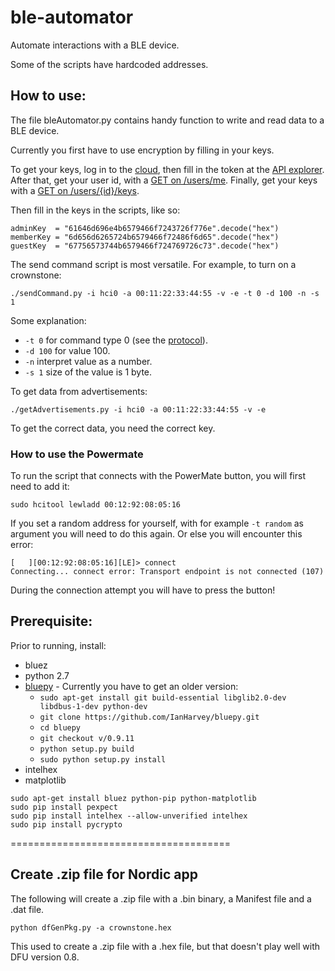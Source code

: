ble-automator
======================================
Automate interactions with a BLE device.

Some of the scripts have hardcoded addresses.


## How to use:

The file bleAutomator.py contains handy function to write and read data to a BLE device.

Currently you first have to use encryption by filling in your keys.

To get your keys, log in to the [cloud](https://cloud.crownstone.rocks/), then fill in the token at the [API explorer](https://crownstone-cloud.herokuapp.com/explorer).
After that, get your user id, with a [GET on /users/me](https://crownstone-cloud.herokuapp.com/explorer/#!/user/user_me).
Finally, get your keys with a [GET on /users/{id}/keys](https://crownstone-cloud.herokuapp.com/explorer/#!/user/user_getEncryptionKeys).

Then fill in the keys in the scripts, like so:

    adminKey  = "61646d696e4b6579466f7243726f776e".decode("hex")
    memberKey = "6d656d6265724b6579466f72486f6d65".decode("hex")
    guestKey  = "67756573744b6579466f724769726c73".decode("hex")

The send command script is most versatile. For example, to turn on a crownstone:

    ./sendCommand.py -i hci0 -a 00:11:22:33:44:55 -v -e -t 0 -d 100 -n -s 1

Some explanation:

- `-t 0` for command type 0 (see the [protocol](https://github.com/crownstone/bluenet/blob/master/docs/PROTOCOL.md#control_packet)).
- `-d 100` for value 100.
- `-n` interpret value as a number.
- `-s 1` size of the value is 1 byte.



To get data from advertisements:

    ./getAdvertisements.py -i hci0 -a 00:11:22:33:44:55 -v -e

To get the correct data, you need the correct key.

### How to use the Powermate

To run the script that connects with the PowerMate button, you will first need to add it:

    sudo hcitool lewladd 00:12:92:08:05:16

If you set a random address for yourself, with for example `-t random` as argument you will need to do this again. Or else you will encounter this error:

    [   ][00:12:92:08:05:16][LE]> connect
    Connecting... connect error: Transport endpoint is not connected (107)

During the connection attempt you will have to press the button!

## Prerequisite:

Prior to running, install:

* bluez
* python 2.7
* [bluepy](https://github.com/IanHarvey/bluepy) - Currently you have to get an older version:
  * `sudo apt-get install git build-essential libglib2.0-dev libdbus-1-dev python-dev`
  * `git clone https://github.com/IanHarvey/bluepy.git`
  * `cd bluepy`
  * `git checkout v/0.9.11`
  * `python setup.py build`
  * `sudo python setup.py install`
* intelhex
* matplotlib

```
sudo apt-get install bluez python-pip python-matplotlib
sudo pip install pexpect
sudo pip install intelhex --allow-unverified intelhex
sudo pip install pycrypto
```

======================================

## Create .zip file for Nordic app

The following will create a .zip file with a .bin binary, a Manifest file and a .dat file.

	python dfGenPkg.py -a crownstone.hex

This used to create a .zip file with a .hex file, but that doesn't play well with DFU version 0.8.
